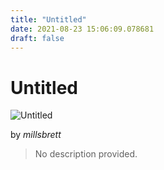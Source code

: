 ```yaml
---
title: "Untitled"
date: 2021-08-23 15:06:09.078681
draft: false
---
```


# Untitled

![Untitled](../images/8e6ef37a-044d-11ec-a753-1e00f30e0089.png)

by *millsbrett*



> No description provided.